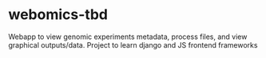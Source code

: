 # webomics-tbd
Webapp to view genomic experiments metadata, process files, and view graphical outputs/data.
Project to learn django and JS frontend frameworks
